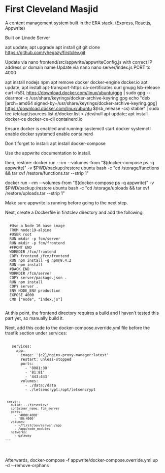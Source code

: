 # First Cleveland Masjid 

A content management system built in the ERA stack. 
(Express, Reactjs, Appwrite)

Built on Linode Server

apt update; apt upgrade
apt install git
git clone https://github.com/yhegazy/firstclev.git

Update via nano frontend/src/appwrite/appwriteConfig.js with correct IP address or domain name
Update via nano nano server/index.js PORT to 4000

apt install nodejs npm
apt remove docker docker-engine docker.io
apt update; apt install apt-transport-https ca-certificates curl gnupg lsb-release
curl -fsSL https://download.docker.com/linux/ubuntu/gpg | sudo gpg --dearmor -o /usr/share/keyrings/docker-archive-keyring.gpg
echo "deb [arch=amd64 signed-by=/usr/share/keyrings/docker-archive-keyring.gpg] https://download.docker.com/linux/ubuntu $(lsb_release -cs) stable" | sudo tee /etc/apt/sources.list.d/docker.list > /dev/null
apt update; apt install docker-ce docker-ce-cli containerd.io

Ensure docker is enabled and running:
systemctl start docker
systemctl enable docker
systemctl enable containerd

Don't forget to install:
apt install docker-compose

Use the appwrite documentation to install.

then, restore:
docker run --rm --volumes-from "$(docker-compose ps -q appwrite)" -v $PWD/backup:/restore ubuntu bash -c "cd /storage/functions && tar xvf /restore/functions.tar --strip 1"
 
docker run --rm --volumes-from "$(docker-compose ps -q appwrite)" -v $PWD/backup:/restore ubuntu bash -c "cd /storage/uploads && tar xvf /restore/uploads.tar --strip 1"


Make sure appwrite is running before going to the next step.


Next, create a Dockerfile in firstclev directory and add the following:

 <code>
  #Use a Node 16 base image
  FROM node:19-alpine
  #USER root
  RUN mkdir -p fcm/server
  RUN mkdir -p fcm/frontend
  #FRONT END 
  WORKDIR /fcm/frontend
  COPY frontend /fcm/frontend
  RUN npm install -g npm@9.4.2
  RUN npm install
  #BACK END
  WORKDIR /fcm/server
  COPY server/package.json .
  RUN npm install
  COPY server .
  ENV NODE_ENV production
  EXPOSE 4000
  CMD ["node", "index.js"]
 </code>
 
 At this point, the frontend directory requires a build and I haven't tested this part yet, so manually build it.
 
 Next, add this code to the docker-compose.override.yml file before the traefik section under services:
 
  <code>
   services:
     app:
       image: 'jc21/nginx-proxy-manager:latest'
       restart: unless-stopped
       ports:
         - '8081:80'
         - '81:81'
         - '443:443'
       volumes:
         - ./data:/data
         - ./letsencrypt:/opt/letsencrypt

     server:
       build: ../firstclev/
       container_name: fcm_server
       ports:
         - '4000:4000'
         - '80:4000'
       volumes:
         - ~/firstclev/server:/app
         - /app/node_modules
       networks:
         - gateway
    ...
  </code>

Afterwards,
 docker-compose -f appwrite/docker-compose.override.yml up -d --remove-orphans
 
 
